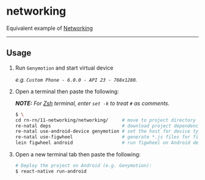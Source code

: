 networking
==========

Equivalent example of [Networking]

-------------------------------------------------------------------------------

Usage
-----

1. Run `Genymotion` and start virtual device

    _e.g. `Custom Phone - 6.0.0 - API 23 - 768x1280`._

2. Open a terminal then paste the following:

    _**NOTE:** For [Zsh] terminal, enter `set -k` to treat `#` as comments._

    ``` bash
    $ \
    cd rn-rn/11-networking/networking/     # move to project directory
    re-natal deps                          # download project dependencies
    re-natal use-android-device genymotion # set the host for device type
    re-natal use-figwheel                  # generate *.js files for figwheel
    lein figwheel android                  # run figwheel on Android device (e.g. Genymotion)
    ```

3. Open a new terminal tab then paste the following:

    ``` bash
    # Deploy the project on Android (e.g. Genymotion):
    $ react-native run-android
    ```

[Networking]: https://facebook.github.io/react-native/docs/network.html
[Zsh]: http://www.zsh.org
